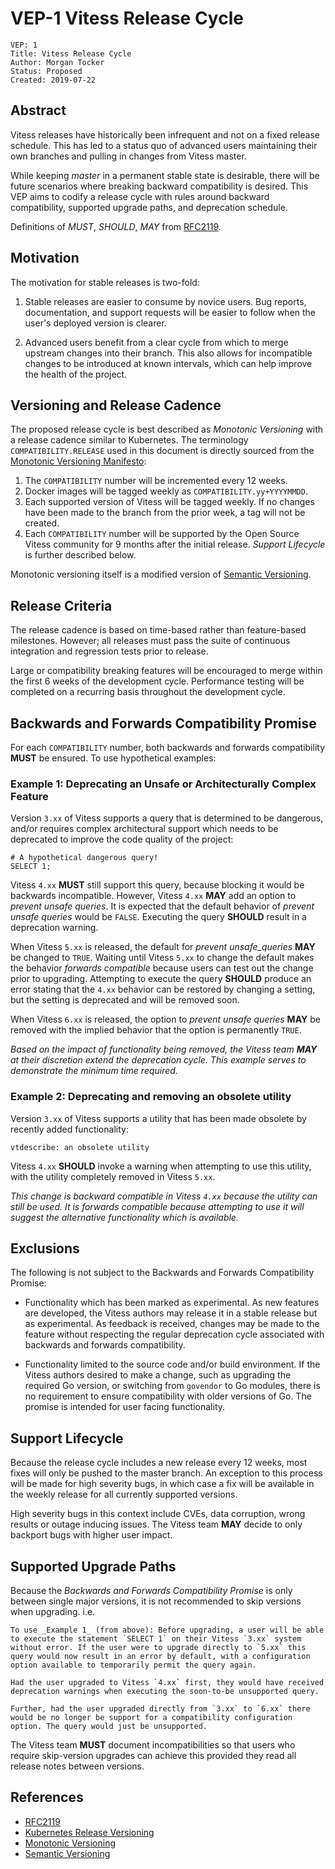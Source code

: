 # VEP-1 Vitess Release Cycle

```
VEP: 1
Title: Vitess Release Cycle
Author: Morgan Tocker
Status: Proposed
Created: 2019-07-22
```

## Abstract

Vitess releases have historically been infrequent and not on a fixed release schedule. This has led to a status quo of advanced users maintaining their own branches and pulling in changes from Vitess master.

While keeping _master_ in a permanent stable state is desirable, there will be future scenarios where breaking backward compatibility is desired. This VEP aims to codify a release cycle with rules around backward compatibility, supported upgrade paths, and deprecation schedule.

Definitions of *MUST*, *SHOULD*, *MAY* from [RFC2119](https://www.ietf.org/rfc/rfc2119.txt).

## Motivation

The motivation for stable releases is two-fold:

1. Stable releases are easier to consume by novice users. Bug reports, documentation, and support requests will be easier to follow when the user's deployed version is clearer.

2. Advanced users benefit from a clear cycle from which to merge upstream changes into their branch. This also allows for incompatible changes to be introduced at known intervals, which can help improve the health of the project.

## Versioning and Release Cadence

The proposed release cycle is best described as _Monotonic Versioning_ with a release cadence similar to Kubernetes. The terminology `COMPATIBILITY.RELEASE` used in this document is directly sourced from the [Monotonic Versioning Manifesto](http://blog.appliedcompscilab.com/monotonic_versioning_manifesto/):

1. The `COMPATIBILITY` number will be incremented every 12 weeks.
2. Docker images will be tagged weekly as `COMPATIBILITY.yy+YYYYMMDD`.
3. Each supported version of Vitess will be tagged weekly. If no changes have been made to the branch from the prior week, a tag will not be created.
4. Each `COMPATIBILITY` number will be supported by the Open Source Vitess community for 9 months after the initial release. _Support Lifecycle_ is further described below.

Monotonic versioning itself is a modified version of [Semantic Versioning](https://semver.org/).

## Release Criteria

The release cadence is based on time-based rather than feature-based milestones. However; all releases must pass the suite of continuous integration and regression tests prior to release.

Large or compatibility breaking features will be encouraged to merge within the first 6 weeks of the development cycle. Performance testing will be completed on a recurring basis throughout the development cycle.

## Backwards and Forwards Compatibility Promise

For each `COMPATIBILITY` number, both backwards and forwards compatibility **MUST** be ensured. To use hypothetical examples:

### Example 1: Deprecating an Unsafe or Architecturally Complex Feature

Version `3.xx` of Vitess supports a query that is determined to be dangerous, and/or requires complex architectural support which needs to be deprecated to improve the code quality of the project:

```
# A hypothetical dangerous query!
SELECT 1;
```

Vitess `4.xx` **MUST** still support this query, because blocking it would be backwards incompatible. However, Vitess `4.xx` **MAY** add an option to _prevent unsafe queries_. It is expected that the default behavior of _prevent unsafe queries_ would be `FALSE`. Executing the query **SHOULD** result in a deprecation warning.

When Vitess `5.xx` is released, the default for _prevent unsafe_queries_ **MAY** be changed to `TRUE`. Waiting until Vitess `5.xx` to change the default makes the behavior _forwards compatible_ because users can test out the change prior to upgrading. Attempting to execute the query **SHOULD** produce an error stating that the `4.xx` behavior can be restored by changing a setting, but the setting is deprecated and will be removed soon.

When Vitess `6.xx` is released, the option to _prevent unsafe queries_ **MAY** be removed with the implied behavior that the option is permanently `TRUE`.

_Based on the impact of functionality being removed, the Vitess team **MAY** at their discretion extend the deprecation cycle. This example serves to demonstrate the minimum time required._

### Example 2: Deprecating and removing an obsolete utility

Version `3.xx` of Vitess supports a utility that has been made obsolete by recently added functionality:

```
vtdescribe: an obsolete utility
```

Vitess `4.xx` **SHOULD** invoke a warning when attempting to use this utility, with the utility completely removed in Vitess `5.xx`.

_This change is backward compatible in Vitess `4.xx` because the utility can still be used. It is forwards compatible because attempting to use it will suggest the alternative functionality which is available._

## Exclusions

The following is not subject to the Backwards and Forwards Compatibility Promise:

* Functionality which has been marked as experimental. As new features are developed, the Vitess authors may release it in a stable release but as experimental. As feedback is received, changes may be made to the feature without respecting the regular deprecation cycle associated with backwards and forwards compatibility.

* Functionality limited to the source code and/or build environment. If the Vitess authors desired to make a change, such as upgrading the required Go version, or switching from `govendor` to Go modules, there is no requirement to ensure compatibility with older versions of Go. The promise is intended for user facing functionality.

## Support Lifecycle

Because the release cycle includes a new release every 12 weeks, most fixes will only be pushed to the master branch. An exception to this process will be made for high severity bugs, in which case a fix will be available in the weekly release for all currently supported versions.

High severity bugs in this context include CVEs, data corruption, wrong results or outage inducing issues. The Vitess team **MAY** decide to only backport bugs with higher user impact.

## Supported Upgrade Paths

Because the _Backwards and Forwards Compatibility Promise_ is only between single major versions, it is not recommended to skip versions when upgrading. i.e.

	To use _Example 1_ (from above): Before upgrading, a user will be able to execute the statement `SELECT 1` on their Vitess `3.xx` system without error. If the user were to upgrade directly to `5.xx` this query would now result in an error by default, with a configuration option available to temporarily permit the query again.

	Had the user upgraded to Vitess `4.xx` first, they would have received deprecation warnings when executing the soon-to-be unsupported query.

	Further, had the user upgraded directly from `3.xx` to `6.xx` there would be no longer be support for a compatibility configuration option. The query would just be unsupported.

The Vitess team **MUST** document incompatibilities so that users who require skip-version upgrades can achieve this provided they read all release notes between versions.

## References

* [RFC2119](https://www.ietf.org/rfc/rfc2119.txt)
* [Kubernetes Release Versioning](https://github.com/kubernetes/community/blob/master/contributors/design-proposals/release/versioning.md)
* [Monotonic Versioning](http://blog.appliedcompscilab.com/monotonic_versioning_manifesto/)
* [Semantic Versioning](https://semver.org/)
